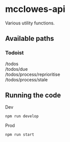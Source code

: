 # mcclowes-api

Various utility functions.


## Available paths

### Todoist

/todos  
/todos/due  
/todos/process/reprioritise  
/todos/process/stale  

## Running the code

Dev
```
npm run develop
```

Prod
```
npm run start
```
